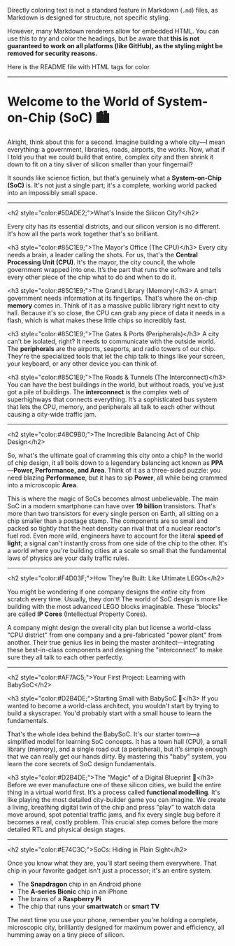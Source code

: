 Directly coloring text is not a standard feature in Markdown (`.md`) files, as Markdown is designed for structure, not specific styling.

However, many Markdown renderers allow for embedded HTML. You can use this to *try* and color the headings, but be aware that **this is not guaranteed to work on all platforms (like GitHub), as the styling might be removed for security reasons.**

Here is the README file with HTML tags for color.

-----

# Welcome to the World of System-on-Chip (SoC) 🏙️

Alright, think about this for a second. Imagine building a whole city—I mean everything: a government, libraries, roads, airports, the works. Now, what if I told you that we could build that entire, complex city and then shrink it down to fit on a tiny sliver of silicon smaller than your fingernail?

It sounds like science fiction, but that’s genuinely what a **System-on-Chip (SoC)** is. It's not just a single part; it's a complete, working world packed into an impossibly small space.

-----

\<h2 style="color:\#5DADE2;"\>What's Inside the Silicon City?\</h2\>

Every city has its essential districts, and our silicon version is no different. It's how all the parts work together that's so brilliant.

\<h3 style="color:\#85C1E9;"\>The Mayor's Office (The CPU)\</h3\>
Every city needs a brain, a leader calling the shots. For us, that's the **Central Processing Unit (CPU)**. It's the mayor, the city council, the whole government wrapped into one. It’s the part that runs the software and tells every other piece of the chip what to do and when to do it.

\<h3 style="color:\#85C1E9;"\>The Grand Library (Memory)\</h3\>
A smart government needs information at its fingertips. That's where the on-chip **memory** comes in. Think of it as a massive public library right next to city hall. Because it's so close, the CPU can grab any piece of data it needs in a flash, which is what makes these little chips so incredibly fast.

\<h3 style="color:\#85C1E9;"\>The Gates & Ports (Peripherals)\</h3\>
A city can't be isolated, right? It needs to communicate with the outside world. The **peripherals** are the airports, seaports, and radio towers of our chip. They're the specialized tools that let the chip talk to things like your screen, your keyboard, or any other device you can think of.

\<h3 style="color:\#85C1E9;"\>The Roads & Tunnels (The Interconnect)\</h3\>
You can have the best buildings in the world, but without roads, you've just got a pile of buildings. The **interconnect** is the complex web of superhighways that connects everything. It’s a sophisticated bus system that lets the CPU, memory, and peripherals all talk to each other without causing a city-wide traffic jam.

-----

\<h2 style="color:\#48C9B0;"\>The Incredible Balancing Act of Chip Design\</h2\>

So, what's the ultimate goal of cramming this city onto a chip? In the world of chip design, it all boils down to a legendary balancing act known as **PPA**—**Power, Performance, and Area**. Think of it as a three-sided puzzle: you need blazing **Performance**, but it has to sip **Power**, all while being crammed into a microscopic **Area**.

This is where the magic of SoCs becomes almost unbelievable. The main SoC in a modern smartphone can have over **19 billion** transistors. That's more than two transistors for every single person on Earth, all sitting on a chip smaller than a postage stamp. The components are so small and packed so tightly that the heat density can rival that of a nuclear reactor's fuel rod. Even more wild, engineers have to account for the literal **speed of light**; a signal can't instantly cross from one side of the chip to the other. It's a world where you're building cities at a scale so small that the fundamental laws of physics are your daily traffic rules.

-----

\<h2 style="color:\#F4D03F;"\>How They're Built: Like Ultimate LEGOs\</h2\>

You might be wondering if one company designs the *entire* city from scratch every time. Usually, they don't\! The world of SoC design is more like building with the most advanced LEGO blocks imaginable. These "blocks" are called **IP Cores** (Intellectual Property Cores).

A company might design the overall city plan but license a world-class "CPU district" from one company and a pre-fabricated "power plant" from another. Their true genius lies in being the master architect—integrating these best-in-class components and designing the "interconnect" to make sure they all talk to each other perfectly.

-----

\<h2 style="color:\#AF7AC5;"\>Your First Project: Learning with BabySoC\</h2\>

\<h3 style="color:\#D2B4DE;"\>Starting Small with BabySoC 🏡\</h3\>
If you wanted to become a world-class architect, you wouldn't start by trying to build a skyscraper. You'd probably start with a small house to learn the fundamentals.

That's the whole idea behind the BabySoC. It's our starter town—a simplified model for learning SoC concepts. It has a town hall (CPU), a small library (memory), and a single road out (a peripheral), but it’s simple enough that we can really get our hands dirty. By mastering this "baby" system, you learn the core secrets of SoC design fundamentals.

\<h3 style="color:\#D2B4DE;"\>The "Magic" of a Digital Blueprint 📜\</h3\>
Before we ever manufacture one of these silicon cities, we build the entire thing in a virtual world first. It’s a process called **functional modelling**. It's like playing the most detailed city-builder game you can imagine. We create a living, breathing digital twin of the chip and press "play" to watch data move around, spot potential traffic jams, and fix every single bug before it becomes a real, costly problem. This crucial step comes before the more detailed RTL and physical design stages.

-----

\<h2 style="color:\#E74C3C;"\>SoCs: Hiding in Plain Sight\</h2\>

Once you know what they are, you'll start seeing them everywhere. That chip in your favorite gadget isn't just a processor; it's an entire system.

  * The **Snapdragon** chip in an Android phone
  * The **A-series Bionic** chip in an iPhone
  * The brains of a **Raspberry Pi**
  * The chip that runs your **smartwatch** or **smart TV**

The next time you use your phone, remember you're holding a complete, microscopic city, brilliantly designed for maximum power and efficiency, all humming away on a tiny piece of silicon.
